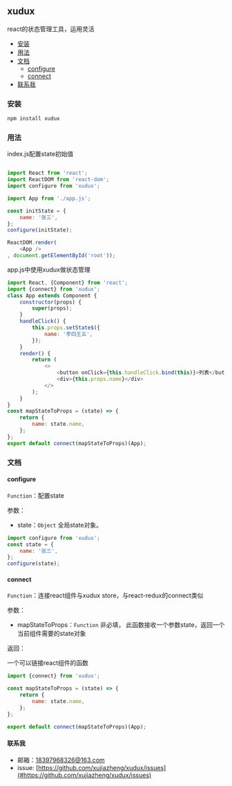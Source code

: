 ## xudux

react的状态管理工具，运用灵活

+ [安装](#安装)
+ [用法](#用法)
+ [文档](#文档)
    + [configure](#configure)
    + [connect](#connect)
+ [联系我](#联系我)

### 安装

```bash
npm install xudux
```

### 用法

index.js配置state初始值

```javascript

import React from 'react';
import ReactDOM from 'react-dom';
import configure from 'xudux';

import App from './app.js';

const initState = {
    name: '张三',
};
configure(initState);

ReactDOM.render(
    <App />
, document.getElementById('root'));

```

app.js中使用xudux做状态管理

```javascript
import React, {Component} from 'react';
import {connect} from 'xudux';
class App extends Component {
    constructor(props) {
        super(props);
    }
    handleClick() {
        this.props.setState$({
            name: '李四王五',
        });
    }
    render() {
        return (
            <>
                <button onClick={this.handleClick.bind(this)}>列表</button>
                <div>{this.props.name}</div>
            </>
        );
    }
}
const mapStateToProps = (state) => {
    return {
        name: state.name,
    };
};
export default connect(mapStateToProps)(App);

```

### 文档


#### configure

`Function`：配置state

参数：

* state：`Object` 全局state对象。

```javascript
import configure from 'xudux';
const state = {
    name: '张三',
};
configure(state);
```

#### connect

`Function`：连接react组件与xudux store，与react-redux的connect类似

参数：

* mapStateToProps：`Function` 非必填， 此函数接收一个参数state，返回一个当前组件需要的state对象

返回：

一个可以链接react组件的函数

```javascript
import {connect} from 'xudux';

const mapStateToProps = (state) => {
    return {
        name: state.name,
    };
};

export default connect(mapStateToProps)(App);
```

#### 联系我

* 邮箱：18397968326@163.com
* issue: [https://github.com/xujiazheng/xudux/issues](#https://github.com/xujiazheng/xudux/issues)